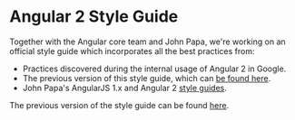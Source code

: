# Angular 2 Style Guide

Together with the Angular core team and John Papa, we're working on an official style guide which incorporates all the best practices from:

- Practices discovered during the internal usage of Angular 2 in Google.
- The previous version of this style guide, which can [be found here](./old/README.md).
- John Papa's AngularJS 1.x and Angular 2 [style guides](https://github.com/johnpapa/angular-styleguide).

The previous version of the style guide can be found [here](./old/README.md).

